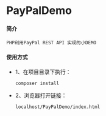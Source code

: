 # PayPalDemo

 #### 简介
    PHP利用PayPal REST API 实现的小DEMO

#### 使用方式
- 1、在项目目录下执行：
  ```
  composer install
  ```
- 2、浏览器打开链接：
  ```
  localhost/PayPalDemo/index.html
  ```
